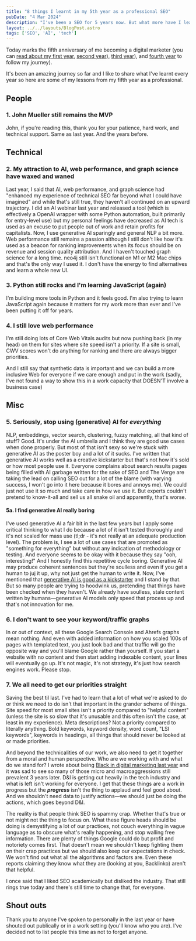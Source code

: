 ```yaml
---
title: "8 things I learnt in my 5th year as a professional SEO"
pubDate: "4 Mar 2024"
description: "I've been a SEO for 5 years now. But what more have I learnt? I wrote a list of 7 things I've picked up over that period."
layout: ../../layouts/BlogPost.astro
tags: ['SEO', 'AI', 'tech']
---
```


Today marks the fifth anniversary of me becoming a digital marketer (you can [read about my first year](/posts/first-year-professional-seo/), [second year](/posts/second-year-professional-seo/)), [third year](/posts/third-year-professional-seo/)), and [fourth year](/posts/fourth-year-professional-seo/) to follow my journey).

It's been an amazing journey so far and I like to share what I've learnt every year so here are some of my lessons from my fifth year as a professional.

## People

### 1. John Mueller still remains the MVP

John, if you're reading this, thank you for your patience, hard work, and technical support. Same as last year. And the years before.

## Technical

### 2. My attraction to AI, web performance, and graph science have waxed and waned

Last year, I said that AI, web performance, and graph science had "enhanced my experience of technical SEO far beyond what I could have imagined" and while that's still true, they haven't all continued on an upward trajectory. I did an AI webinar last year and released a tool (which is effectively a OpenAI wrapper with some Python automation, built primarily for entry-level use) but my personal feelings have decreased as AI tech is used as an excuse to put people out of work and retain profits for capitalists. Now, I use generative AI sparingly and general NLP a bit more. Web performance still remains a passion although I still don't like how it's used as a beacon for ranking improvements when its focus should be on revenue and session quality attribution. And I haven't touched graph science for a long time. neo4j still isn't functional on M1 or M2 Mac chips and that's the only way I used it. I don't have the energy to find alternatives and learn a whole new UI.

### 3. Python still rocks and I'm learning JavaScript (again)

I'm building more tools in Python and it feels good. I'm also trying to learn JavaScript again because it matters for my work more than ever and I've been putting it off for years.

### 4. I still love web performance

I'm still doing lots of Core Web Vitals audits but now pushing back (in my head) on them for sites where site speed isn't a priority. If a site is small, CWV scores won't do anything for ranking and there are always bigger priorities.

And I still say that synthetic data is important and we can build a more inclusive Web for everyone if we care enough and put in the work (sadly, I've not found a way to show this in a work capacity that DOESN'T involve a business case)

## Misc

### 5. Seriously, stop using (generative) AI for *everything*

NLP, embeddings, vector search, clustering, fuzzy matching, all that kind of stuff? Good. It's under the AI umbrella and I think they are good use cases when done properly. But most of that isn't sexy so we're stuck with generative AI as the poster boy and a lot of it sucks. I've written that generative AI works well as a creative kickstarter but that's not how it's sold or how most people use it. Everyone complains about search results pages being filled with AI garbage written for the sake of SEO and The Verge are taking the lead on calling SEO out for a lot of the blame (with varying success, I won't go into it here because it bores and annoys me). We could just not use it so much and take care in how we use it. But experts couldn't pretend to know-it-all and sell us all snake oil and apparently, that's worse.

#### 5a. I find generative AI really boring

I've used generative AI a fair bit in the last few years but I apply some critical thinking to what I do because a lot of it isn't tested thoroughly and it's not scaled for mass use (tl;dr - it's not really at an adequate production level). The problem is, I see a lot of use cases that are promoted as "something for everything" but without any indication of methodology or testing. And everyone seems to be okay with it because they say "ooh, interesting!" And I honestly find this repetitive cycle boring. Generative AI may produce coherent sentences but they're soulless and even if you get a human to juj it up, why not just get the human to write it. Now, I've mentioned that [generative AI is good as a kickstarter](/posts/ai-lower-inertia-getting-started/) and I stand by that. But so many people are trying to hoodwink us, pretending that things have been checked when they haven't. We already have soulless, stale content written by humans—generative AI models only speed that process up and that's not innovation for me.

### 6. I don't want to see your keyword/traffic graphs

In or out of context, all these Google Search Console and Ahrefs graphs mean nothing. And even with added information on how you scaled 100s of pages with templated text, you just look bad and that traffic will go the opposite way and you'll blame Google rather than yourself. If you start a website with no content and then start adding indexable content, your lines will eventually go up. It's not magic, it's not strategy, it's just how search engines work. Please stop.

### 7. We all need to get our priorities straight

Saving the best til last. I've had to learn that a lot of what we're asked to do or think we need to do isn't that important in the grander scheme of things. Site speed for most small sites isn't a priority compared to "helpful content" (unless the site is so slow that it's unusable and this often isn't the case, at least in my experience). Meta descriptions? Not a priority compared to literally anything. Bold keywords, keyword density, word count, "LSI keywords", keywords in headings, all things that should never be looked at or made priorities.

And beyond the technicalities of our work, we also need to get it together from a moral and human perspective. Who are we working with and what do we stand for? I wrote about being [Black in digital marketing last year](/posts/being-black-in-digital-marketing-2023/) and it was sad to see so many of those micro and macroaggressions still prevalent 3 years later. D&I is getting cut heavily in the tech industry and what is left isn't working for everyone. I get that these things are a work in progress but the **_progress_** isn't the thing to applaud and feel good about. And we shouldn't need data to justify actions—we should just be doing the actions, which goes beyond D&I.

The reality is that people think SEO is spammy crap. Whether that's true or not might not the thing to focus on. What these figure heads should be doing is demystifying a lot of our practices, not couch everything in vague language as to obscure what's really happening, and stop walling free information. There are plenty of things Google could do but profit and notoriety comes first. That doesn't mean we shouldn't keep fighting them on their crap practices but we should also keep our expectations in check. We won't find out what all the algorithms and factors are. Even these reports claiming they know what they are (looking at you, Backlinko) aren't that helpful.

I once said that I liked SEO academically but disliked the industry. That still rings true today and there's still time to change that, for everyone.

## Shout outs

Thank you to anyone I've spoken to personally in the last year or have shouted out publically or in a work setting (you'll know who you are). I've decided not to list people this time as not to forget anyone.